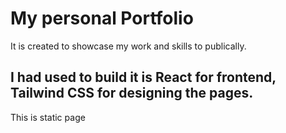 # My personal Portfolio

It is created to showcase my work and skills to publically.

## I had used to build it is React for frontend, Tailwind CSS for designing the pages.
This is static page
